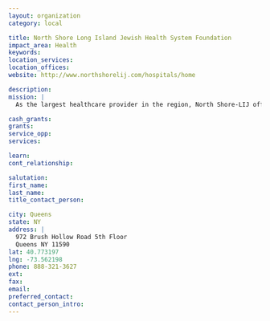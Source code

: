 ```yaml
---
layout: organization
category: local

title: North Shore Long Island Jewish Health System Foundation
impact_area: Health
keywords: 
location_services: 
location_offices: 
website: http://www.northshorelij.com/hospitals/home

description: 
mission: |
  As the largest healthcare provider in the region, North Shore-LIJ offers an unparalleled spectrum of high-quality services to meet all of your needs. Our vast resources are matched by a commitment to personalized healthcare.

cash_grants: 
grants: 
service_opp: 
services: 

learn: 
cont_relationship: 

salutation: 
first_name: 
last_name: 
title_contact_person: 

city: Queens
state: NY
address: |
  972 Brush Hollow Road 5th Floor    
  Queens NY 11590
lat: 40.773197
lng: -73.562198
phone: 888-321-3627
ext: 
fax: 
email: 
preferred_contact: 
contact_person_intro: 
---
```

